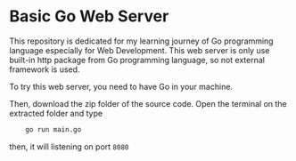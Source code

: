 # Basic Go Web Server     

This repository is dedicated for my learning journey of Go programming language especially for Web Development. This web server is only use built-in http package from Go programming language, so not external framework is used.

To try this web server, you need to have Go in your machine.

Then, download the zip folder of the source code. Open the terminal on the extracted folder and type     

```Bash
    go run main.go
```     

then, it will listening on port `8080`
